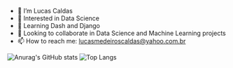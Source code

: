 - 👋 I’m Lucas Caldas
- 👀 Interested in Data Science
- 📖 Learning Dash and Django
- 💞️ Looking to collaborate in Data Science and Machine Learning projects
- 📫 How to reach me: lucasmedeiroscaldas@yahoo.com.br

![Anurag's GitHub stats](https://github-readme-stats.vercel.app/api?username=lucastere10&show_icons=true&theme=radical)
![Top Langs](https://github-readme-stats.vercel.app/api/top-langs/?username=lucastere10&layout=compact&hide=jupyternotebook)

